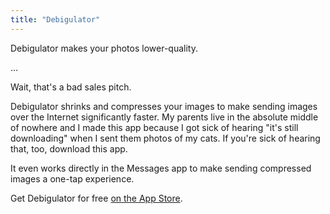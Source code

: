 ```yaml
---
title: "Debigulator"
---
```


Debigulator makes your photos lower-quality.

…

Wait, that's a bad sales pitch.

Debigulator shrinks and compresses your images to make sending images over the Internet significantly faster. My parents live in the absolute middle of nowhere and I made this app because I got sick of hearing "it's still downloading" when I sent them photos of my cats. If you're sick of hearing that, too, download this app.

It even works directly in the Messages app to make sending compressed images a one-tap experience.

Get Debigulator for free [on the App Store](https://apps.apple.com/us/app/id1510076117).
